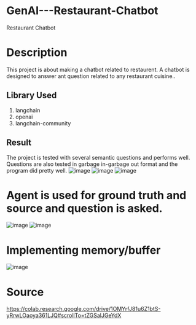 # GenAI---Restaurant-Chatbot

Restaurant Chatbot

# Description

This project is about making a chatbot related to restaurent. A chatbot is designed to answer ant question related to any restaurant cuisine.. 

## Library Used
1. langchain
2. openai
3. langchain-community


## Result
The project is tested with several semantic questions and performs well. Questions are also tested in garbage in-garbage out format and the program did pretty well. 
![image](https://github.com/sehtab/GenAI---Restaurant-Chatbot/assets/70243598/0ce16351-3dec-4f3b-b650-7ec35391e896)
![image](https://github.com/sehtab/GenAI---Restaurant-Chatbot/assets/70243598/006be96c-7550-42e7-b05e-e11dc6aaa12c)
![image](https://github.com/sehtab/GenAI---Restaurant-Chatbot/assets/70243598/18ceab9a-183f-4c66-ae16-7279e9b82950)

# Agent is used for ground truth and source and question is asked.
![image](https://github.com/sehtab/GenAI---Restaurant-Chatbot/assets/70243598/35460eba-d02c-4ec6-b33b-2c4d05acb19f)
![image](https://github.com/sehtab/GenAI---Restaurant-Chatbot/assets/70243598/7cedd50e-84d3-4db2-97c9-5c2c8a308660)

# Implementing memory/buffer
![image](https://github.com/sehtab/GenAI---Restaurant-Chatbot/assets/70243598/c8fee523-16c7-4b93-b10b-dfab9105aae6)



# Source
https://colab.research.google.com/drive/1OMYrfJ81u6Z1btS-yRrwLOaoya361LJQ#scrollTo=tZGSalJGeYdX 
